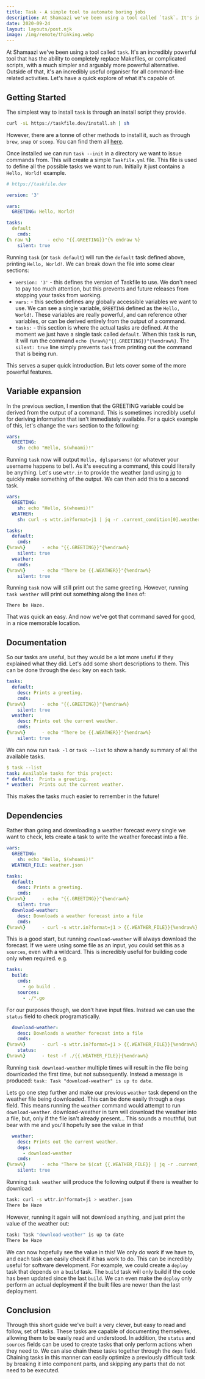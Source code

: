 ```yaml
---
title: Task - A simple tool to automate boring jobs
description: At Shamaazi we've been using a tool called `task`. It's incredibly powerful and incredibly useful for organising and performing repeated jobs. Let's explore what it's capable of.
date: 2020-09-24
layout: layouts/post.njk
image: /img/remote/thinking.webp
---
```


At Shamaazi we've been using a tool called `task`. It's an incredibly powerful tool that has the ability to completely
replace Makefiles, or complicated scripts, with a much simpler and arguably more powerful alternative. Outside of that,
it's an incredibly useful organiser for all command-line related activities. Let's have a quick explore of what it's capable of.

## Getting Started

The simplest way to install `task` is through an install script they provide.
```bash
curl -sL https://taskfile.dev/install.sh | sh
```
However, there are a tonne of other methods to install it, such as through `brew`, `snap` or `scoop`. You can find them
all [here](https://taskfile.dev/#/installation).

Once installed we can run `task --init` in a directory we want to issue commands from. This will create a simple
`Taskfile.yml` file. This file is used to define all the possible tasks we want to run. Initially it just contains a
`Hello, World!` example.
```yaml
# https://taskfile.dev

version: '3'

vars:
  GREETING: Hello, World!

tasks:
  default
    cmds:
{% raw %}      - echo "{{.GREETING}}"{% endraw %}
    silent: true
```

Running `task` (or `task default`) will run the `default` task defined above, printing `Hello, World!`. We can break
down the file into some clear sections:
- `version: '3'` - this defines the version of Taskfile to use. We don't need to pay too much attention, but this
    prevents and future releases from stopping your tasks from working.
- `vars:` - this section defines any globally accessible variables we want to use. We can see a single variable,
    `GREETING` defined as the `Hello, World!`. These variables are really powerful, and can reference other variables,
    or can be derived entirely from the output of a command.
- `tasks:` - this section is where the actual tasks are defined. At the moment we just have a single task called
    `default`. When this task is run, it will run the command `echo {%raw%}"{{.GREETING}}"{%endraw%}`. The `silent: true` line simply
    prevents `task` from printing out the command that is being run.

This serves a super quick introduction. But lets cover some of the more powerful features.

## Variable expansion

In the previous section, I mention that the GREETING variable could be derived from the output of a command. This is
sometimes incredibly useful for deriving information that isn't immediately available.
For a quick example of this, let's change the `vars` section to the following:
```yaml
vars:
  GREETING:
    sh: echo "Hello, $(whoami)!"
```
Running `task` now will output `Hello, dglsparsons!` (or whatever your username happens to be!). As it's executing a
command, this could literally be anything. Let's use `wttr.in` to provide the weather (and using
[jq](https://stedolan.github.io/jq/) to quickly make something of the output. We can then add this to a second task.
```yaml
vars:
  GREETING:
    sh: echo "Hello, $(whoami)!"
  WEATHER:
    sh: curl -s wttr.in?format=j1 | jq -r .current_condition[0].weatherDesc[0].value

tasks:
  default:
    cmds:
{%raw%}      - echo "{{.GREETING}}"{%endraw%}
    silent: true
  weather:
    cmds:
{%raw%}      - echo "There be {{.WEATHER}}"{%endraw%}
    silent: true
```
Running `task` now will still print out the same greeting. However, running `task weather` will print out something along the lines of:
```
There be Haze.
```

That was quick an easy. And now we've got that command saved for good, in a nice memorable location.

## Documentation

So our tasks are useful, but they would be a lot more useful if they explained what they did. Let's add some short
descriptions to them. This can be done through the `desc` key on each task.
```yaml
tasks:
  default:
    desc: Prints a greeting.
    cmds:
{%raw%}      - echo "{{.GREETING}}"{%endraw%}
    silent: true
  weather:
    desc: Prints out the current weather.
    cmds:
{%raw%}      - echo "There be {{.WEATHER}}"{%endraw%}
    silent: true
```
We can now run `task -l` or `task --list` to show a handy summary of all the available tasks.
```yaml
$ task --list
task: Available tasks for this project:
* default: 	Prints a greeting.
* weather: 	Prints out the current weather.
```
This makes the tasks much easier to remember in the future!

## Dependencies

Rather than going and downloading a weather forecast every single we want to check, lets create a task to
write the weather forecast into a file.
```yaml
vars:
  GREETING:
    sh: echo "Hello, $(whoami)!"
  WEATHER_FILE: weather.json

tasks:
  default:
    desc: Prints a greeting.
    cmds:
{%raw%}      - echo "{{.GREETING}}"{%endraw%}
    silent: true
  download-weather:
    desc: Downloads a weather forecast into a file
    cmds:
{%raw%}      - curl -s wttr.in?format=j1 > {{.WEATHER_FILE}}{%endraw%}
```
This is a good start, but running `download-weather` will always download the forecast. If we were using some
file as an input, you could set this as a `sources`, even with a wildcard. This is incredibly useful for building code
only when required. e.g.
```yaml
tasks:
  build:
    cmds:
      - go build .
    sources:
      - ./*.go
```
For our purposes though, we don't have input files. Instead we can use the `status` field to check programatically.

```yaml
  download-weather:
    desc: Downloads a weather forecast into a file
    cmds:
{%raw%}      - curl -s wttr.in?format=j1 > {{.WEATHER_FILE}}{%endraw%}
    status:
{%raw%}      - test -f ./{{.WEATHER_FILE}}{%endraw%}
```

Running `task download-weather` multiple times will result in the file being downloaded the first time, but not
subsequently. Instead a message is produced: `task: Task "download-weather" is up to date`.

Lets go one step further and make our previous `weather` task depend on the weather file being downloaded. This can be
done easily through a `deps` field. This means
running the `weather` command would attempt to run `download-weather`. download-weather in turn will download the
weather into a file, but, only if the file isn't already present... This sounds a mouthful, but bear with me and you'll hopefully see the value in
this!
```yaml
  weather:
    desc: Prints out the current weather.
    deps:
      - download-weather
    cmds:
{%raw%}      - echo "There be $(cat {{.WEATHER_FILE}} | jq -r .current_condition[0].weatherDesc[0].value)"{%endraw%}
    silent: true
```

Running `task weather` will produce the following output if there is weather to download:
```bash
task: curl -s wttr.in?format=j1 > weather.json
There be Haze
```
However, running it again will not download anything, and just print the value of the weather out:
```bash
task: Task "download-weather" is up to date
There be Haze
```

We can now hopefully see the value in this! We only do work if we have to, and each task can easily check if it has work
to do. This can be incredibly useful for software development. For example, we could create a `deploy` task that depends on a
`build` task. The `build` task will only build if the code has been updated since the last `build`. We can even make the
`deploy` only perform an actual deployment if the built files are newer than the last deployment.

## Conclusion

Through this short guide we've built a very clever, but easy to read and follow, set of tasks. These tasks are capable
of documenting themselves, allowing them to be easily read and understood. In addition, the `status` and
`sources` fields can be used to create tasks that only perform actions when they need to. We can also chain these tasks
together through the `deps` field. Chaining tasks in this manner can easily optimize a previously difficult task by
breaking it into component parts, and skipping any parts that do not need to be executed.
